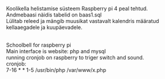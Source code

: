 Koolikella helistamise süsteem Raspberry pi 4 peal tehtud.<br>
Andmebaasi näidis tabelid on baas1.sql<br>
Lülitab releed ja mängib muusikat vastavalt kalendris määratud kellaaegadele ja kuupäevadele.<br>
<br>

Schoolbell for raspberry pi<br>
Main interface is website: php and mysql<br>
running cronjob on raspberry to triger switch and sound.<br>
cronjob:
<br>
7-16 * * 1-5 /usr/bin/php /var/www/x.php
